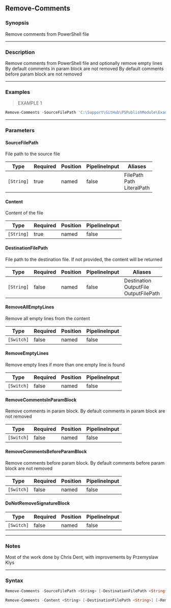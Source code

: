 Remove-Comments
---------------

### Synopsis
Remove comments from PowerShell file

---

### Description

Remove comments from PowerShell file and optionally remove empty lines
By default comments in param block are not removed
By default comments before param block are not removed

---

### Examples
> EXAMPLE 1

```PowerShell
Remove-Comments -SourceFilePath 'C:\Support\GitHub\PSPublishModule\Examples\TestScript.ps1' -DestinationFilePath 'C:\Support\GitHub\PSPublishModule\Examples\TestScript1.ps1' -RemoveAllEmptyLines -RemoveCommentsInParamBlock -RemoveCommentsBeforeParamBlock
```

---

### Parameters
#### **SourceFilePath**
File path to the source file

|Type      |Required|Position|PipelineInput|Aliases                          |
|----------|--------|--------|-------------|---------------------------------|
|`[String]`|true    |named   |false        |FilePath<br/>Path<br/>LiteralPath|

#### **Content**
Content of the file

|Type      |Required|Position|PipelineInput|
|----------|--------|--------|-------------|
|`[String]`|true    |named   |false        |

#### **DestinationFilePath**
File path to the destination file. If not provided, the content will be returned

|Type      |Required|Position|PipelineInput|Aliases                                      |
|----------|--------|--------|-------------|---------------------------------------------|
|`[String]`|false   |named   |false        |Destination<br/>OutputFile<br/>OutputFilePath|

#### **RemoveAllEmptyLines**
Remove all empty lines from the content

|Type      |Required|Position|PipelineInput|
|----------|--------|--------|-------------|
|`[Switch]`|false   |named   |false        |

#### **RemoveEmptyLines**
Remove empty lines if more than one empty line is found

|Type      |Required|Position|PipelineInput|
|----------|--------|--------|-------------|
|`[Switch]`|false   |named   |false        |

#### **RemoveCommentsInParamBlock**
Remove comments in param block. By default comments in param block are not removed

|Type      |Required|Position|PipelineInput|
|----------|--------|--------|-------------|
|`[Switch]`|false   |named   |false        |

#### **RemoveCommentsBeforeParamBlock**
Remove comments before param block. By default comments before param block are not removed

|Type      |Required|Position|PipelineInput|
|----------|--------|--------|-------------|
|`[Switch]`|false   |named   |false        |

#### **DoNotRemoveSignatureBlock**

|Type      |Required|Position|PipelineInput|
|----------|--------|--------|-------------|
|`[Switch]`|false   |named   |false        |

---

### Notes
Most of the work done by Chris Dent, with improvements by Przemyslaw Klys

---

### Syntax
```PowerShell
Remove-Comments -SourceFilePath <String> [-DestinationFilePath <String>] [-RemoveAllEmptyLines] [-RemoveEmptyLines] [-RemoveCommentsInParamBlock] [-RemoveCommentsBeforeParamBlock] [-DoNotRemoveSignatureBlock] [<CommonParameters>]
```
```PowerShell
Remove-Comments -Content <String> [-DestinationFilePath <String>] [-RemoveAllEmptyLines] [-RemoveEmptyLines] [-RemoveCommentsInParamBlock] [-RemoveCommentsBeforeParamBlock] [-DoNotRemoveSignatureBlock] [<CommonParameters>]
```
